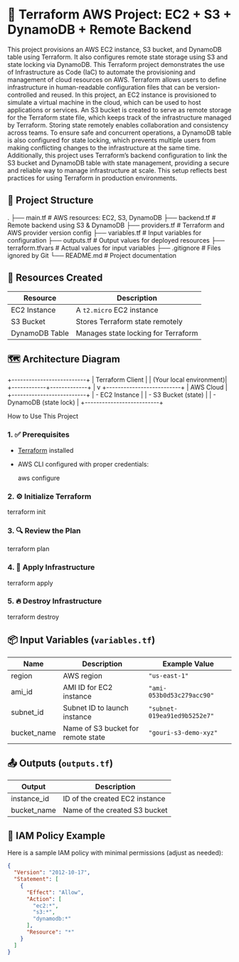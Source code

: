 
# 🚀 Terraform AWS Project: EC2 + S3 + DynamoDB + Remote Backend

This project provisions an AWS EC2 instance, S3 bucket, and DynamoDB table using Terraform. 
It also configures remote state storage using S3 and state locking via DynamoDB.
This Terraform project demonstrates the use of Infrastructure as Code (IaC) to automate the provisioning and management of cloud resources on AWS. Terraform allows users to define infrastructure in human-readable configuration files that can be version-controlled and reused. In this project, an EC2 instance is provisioned to simulate a virtual machine in the cloud, which can be used to host applications or services. An S3 bucket is created to serve as remote storage for the Terraform state file, which keeps track of the infrastructure managed by Terraform. Storing state remotely enables collaboration and consistency across teams. To ensure safe and concurrent operations, a DynamoDB table is also configured for state locking, which prevents multiple users from making conflicting changes to the infrastructure at the same time. Additionally, this project uses Terraform’s backend configuration to link the S3 bucket and DynamoDB table with state management, providing a secure and reliable way to manage infrastructure at scale. This setup reflects best practices for using Terraform in production environments.


## 📁 Project Structure


.
├── main.tf            # AWS resources: EC2, S3, DynamoDB
├── backend.tf         # Remote backend using S3 & DynamoDB
├── providers.tf       # Terraform and AWS provider version config
├── variables.tf       # Input variables for configuration
├── outputs.tf         # Output values for deployed resources
├── terraform.tfvars   # Actual values for input variables
├── .gitignore         # Files ignored by Git
└── README.md          # Project documentation




## 🔧 Resources Created

| Resource       | Description                         |
| -------------- | ----------------------------------- |
| EC2 Instance   | A `t2.micro` EC2 instance           |
| S3 Bucket      | Stores Terraform state remotely     |
| DynamoDB Table | Manages state locking for Terraform |



## 🗺️ Architecture Diagram


+--------------------------+
|     Terraform Client     |
|  (Your local environment)|
+------------+-------------+
             |
             v
+--------------------------+
|        AWS Cloud         |
+--------------------------+
| - EC2 Instance           |
| - S3 Bucket (state)      |
| - DynamoDB (state lock)  |
+--------------------------+


How to Use This Project

### 1. ✅ Prerequisites

* [Terraform](https://developer.hashicorp.com/terraform/downloads) installed
* AWS CLI configured with proper credentials:

  aws configure
  

### 2. ⚙️ Initialize Terraform

terraform init

### 3. 🔍 Review the Plan

terraform plan

### 4. 🚀 Apply Infrastructure

terraform apply

### 5. 🔥 Destroy Infrastructure

terraform destroy

## 📦 Input Variables (`variables.tf`)

| Name         | Description                        | Example Value                |
| ------------ | ---------------------------------- | ---------------------------- |
| region       | AWS region                         | `"us-east-1"`                |
| ami\_id      | AMI ID for EC2 instance            | `"ami-053b0d53c279acc90"`    |
| subnet\_id   | Subnet ID to launch instance       | `"subnet-019ea91ed9b5252e7"` |
| bucket\_name | Name of S3 bucket for remote state | `"gouri-s3-demo-xyz"`     |



## 📤 Outputs (`outputs.tf`)

| Output       | Description                    |
| ------------ | ------------------------------ |
| instance\_id | ID of the created EC2 instance |
| bucket\_name | Name of the created S3 bucket  |



## 🔐 IAM Policy Example

Here is a sample IAM policy with minimal permissions (adjust as needed):

```json
{
  "Version": "2012-10-17",
  "Statement": [
    {
      "Effect": "Allow",
      "Action": [
        "ec2:*",
        "s3:*",
        "dynamodb:*"
      ],
      "Resource": "*"
    }
  ]
}





